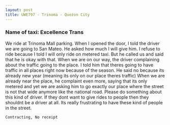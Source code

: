 ```yaml
---
layout: post
title: UWE797 - Trinoma - Quezon City
---
```


### Name of taxi: Excellence Trans

We ride at Trinoma Mall parking. When I opened the door, I told the driver we are going to San Mateo. He asked how much I will give him. I refuse to ride because I told I will only ride on metered taxi. But he called us and said that he is okay with that. When we are on our way, the driver complaining about the traffic going to the place. I told him that theres going to have traffic in all places right now because of the season. He said no because its already new year (meaning its only on our place theres traffic) When we are already near the place, he complaint even more, saying that its only metered and yet we are asking him to go exactly our place where the street is not that wide anymore like the national road. Please do something about this kind of driver. If they dont want to give rides to people then they shouldnt be a driver at all. Its really frustrating to have these kind of people in the street. 

```Contracting, No receipt```
